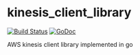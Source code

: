 # kinesis_client_library
[![Build Status](https://travis-ci.org/suicidejack/kinesis_client_library.svg)](https://travis-ci.org/suicidejack/kinesis_client_library) [![GoDoc](https://godoc.org/github.com/suicidejack/kinesis_client_library?status.svg)](https://godoc.org/github.com/suicidejack/kinesis_client_library) 

AWS kinesis client library implemented in go 
